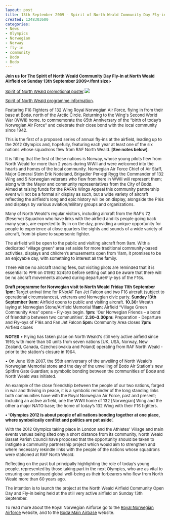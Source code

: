 ```yaml
---
layout: post
title: 13th September 2009 - Spirit of North Weald Community Day Fly-in
created: 1248303600
categories:
- News
- Olympics
- Norwegian
- Norway
- fly-in
- community
- Bodø
- Bodo
---
```

<strong><font size="2">Join us for The Spirit of North Weald Community Day Fly-in at North Weald Airfield on Sunday 13th September 2009</font size></strong>

<a href="/pdfs/Spirit_of_North_Weald_Leaflet.pdf">Spirit of North Weald promotional poster</a>.<img src="{{ site.JB.BASE_PATH }}/images/pdficon_small.gif">

<a href="{{ site.JB.BASE_PATH }}/images/North_Weald_4_Page_Programme_2copy.jpg">Spirit of North Weald programme information</a>.

Featuring F16 Fighters of 132 Wing Royal Norwegian Air Force, flying in from their base at Bodø, north of the Arctic Circle. Returning to the Wing's Second World War (WWII) home, to commemorate the 65th Anniversary of the "birth of today’s Norwegian Air Force" and celebrate their close bond with the local community since 1942.

This is the first of a proposed series of annual fly-ins at the airfield, leading up to the 2012 Olympics and, hopefully, featuring each year at least one of the six nations whose squadrons flew from RAF North Weald. <strong>[See notes below]</strong>.

It is fitting that the first of these nations is Norway, whose young pilots flew from North Weald for more than 2 years during WWII and were welcomed into the hearts and homes of the local community. Norwegian Air Force Chief of Air Staff, Major General Stein Erik Nodeland, Brigadier Per-egi Rygg the Commander of 132 Wing and 5 Norwegian veterans who flew from here in WWII will represent them; along with the Mayor and community representatives from the City of Bodø.
Aimed at raising funds for the RAFA’s Wings Appeal this community partnership event will not be a formal air display as such, but a wide variety of aircraft reflecting the airfield's long and epic history will be on display, alongside the F16s and displays by various aviation/military groups and organizations.

Many of North Weald's regular visitors, including aircraft from the RAF’s 72 (Reserve) Squadron who have links with the airfield and its people going back many years, are expected to fly in on the day, providing a unique opportunity for people to experience at close quarters the sights and sounds of a wide variety of aircraft, from bi-plane to supersonic fighter.

The airfield will be open to the public and visiting aircraft from 9am. With a dedicated "village green" area set aside for more traditional community-based activities, displays and children’s amusements open from 11am, it promises to be an enjoyable day, with something to interest all the family.

There will be no aircraft landing fees, but visiting pilots are reminded that it is essential to PPR on 01992 524510 before setting out and be aware that there will be no aircraft movements allowed during departure/Fly-bys of the F16s.

<strong>Draft programme for Norwegian visit to North Weald</strong>
<strong>Friday 11th September</strong>
<strong>1pm:</strong> Target arrival time for RNorAF Fan Jet Falcon and two F16 aircraft (subject to operational circumstances), veterans and Norwegian civic party.
<strong>Sunday 13th September</strong>
<strong>9am:</strong> Airfield opens to public and visiting aircraft.
<strong>10.30:</strong> Wreath laying at Norwegian Stone/Airfield Memorial
<strong>11am:</strong> Airfield “Village Green Community Area” opens – Fly-bys begin.
<strong>1pm:</strong> 'Our Norwegian Friends – a bond of friendship between two communities’.
<strong>2.30–3.30pm:</strong> Preparation - Departure and Fly–bys of F16s and Fan Jet Falcon
<strong>5pm:</strong> Community Area closes
<strong>7pm:</strong> Airfield closes

<strong>NOTES</strong>
• Flying has taken place on North Weald's still very active airfield since 1916; with more than 50 units from seven nations [UK, USA, Norway, New Zealand, Canada, Czechoslovakia and Poland] operating from RAF North Weald - prior to the station's closure in 1964.

• On June 19th 2007, the 55th anniversary of the unveiling of North Weald's Norwegian Memorial stone and the day of the unveiling of Bodo Air Station's new Spitfire Gate Guardian; a symbolic bonding between the communities of Bodø and North Weald was initiated.

An example of the close friendship between the people of our two nations, forged in war and thriving in peace, it is a symbolic reminder of the long standing links both communities have with the Royal Norwegian Air Force, past and present; Including an active airfield, one the WWII home of 132 [Norwegian] Wing and the other a major NATO base; the home of today’s 132 Wing with their F16 fighters.

<strong>• 'Olympics 2012 is about people of all nations bonding together at one place, where symbolically conflict and politics are put aside’.</strong>

With the 2012 Olympics taking place in London and the Athletes' Village and main events venues being sited only a short distance from its community, North Weald Basset Parish Council have proposed that the opportunity should be taken to instigate a community partnership project which would aim to strengthen and where necessary rekindle links with the people of the nations whose squadrons were stationed at RAF North Weald.

Reflecting on the past but principally highlighting the role of today’s young people, represented by those taking part in the next Olympics, who are as vital to ensuring our continued global well-being as their forbearers who flew from North Weald more than 60 years ago.

The intention is to launch the project at the North Weald Airfield Community Open Day and Fly-in being held at the still very active airfield on Sunday 13th September.

To read more about the Royal Norwegian Airforce go to the <a href="http://www.mil.no/luft/start/RNoAF/">Royal Norwegian Airforce</a> website, and to the <a href="http://www.mil.no/luft/start/RNoAF/station_overview/article.jhtml?articleID=103953">Bodø Main Airbase</a> website.
